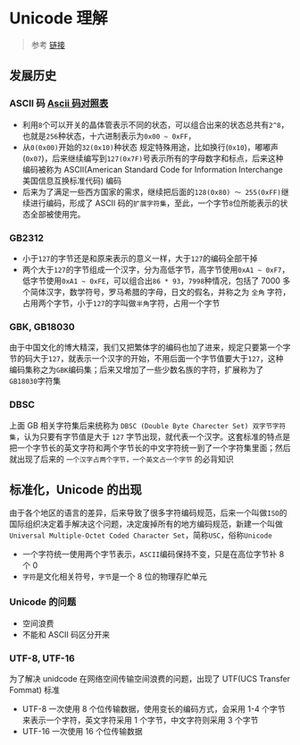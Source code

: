 # Unicode 理解

> 参考 [链接](https://www.zhihu.com/question/23374078)

## 发展历史

### ASCII 码 [Ascii 码对照表](http://www.asciitable.com)

* 利用`8`个可以开关的晶体管表示不同的状态，可以组合出来的状态总共有`2^8`，也就是`256`种状态，十六进制表示为`0x00 ~ 0xFF`，
* 从`0(0x00)`开始的`32(0x10)`种状态 规定特殊用途，比如换行(`0x10`)，嘟嘟声(`0x07`)，后来继续编写到`127(0x7F)`号表示所有的字母数字和标点，后来这种编码被称为 ASCII(American Standard Code for Information Interchange 美国信息互换标准代码) 编码
* 后来为了满足一些西方国家的需求，继续把后面的`128(0x80) ～ 255(0xFF)`继续进行编码，形成了 ASCII 码的`扩展字符集`，至此，一个字节`8`位所能表示的状态全部被使用完。

### GB2312

* 小于`127`的字节还是和原来表示的意义一样，大于`127`的编码全部干掉
* 两个大于`127`的字节组成一个汉字，分为高低字节，高字节使用`0xA1 ~ 0xF7`，低字节使用`0xA1 ~ 0xFE`，可以组合出`86 * 93`，`7998`种情况，包括了 7000 多个简体汉字，数学符号，罗马希腊的字母，日文的假名，并称之为 `全角` 字符，占用两个字节，小于`127`的字叫做`半角`字符，占用一个字节

### GBK, GB18030

由于中国文化的博大精深，我们又把繁体字的编码也加了进来，规定只要第一个字节的码大于`127`，就表示一个汉字的开始，不用后面一个字节值要大于`127`，这种编码集称之为`GBK`编码集；后来又增加了一些少数名族的字符，扩展称为了`GB18030`字符集

### DBSC

上面 GB 相关字符集后来统称为 `DBSC (Double Byte Charecter Set) 双字节字符集`，认为只要有字节值是大于 `127` 字节出现，就代表一个汉字。这套标准的特点是把一个字节长的英文字符和两个字节长的中文字符统一到了一个字符集里面；然后就出现了后来的 `一个汉字占两个字节，一个英文占一个字节` 的必背知识

## 标准化，Unicode 的出现

由于各个地区的语言的差异，后来导致了很多字符编码规范，后来一个叫做`ISO`的国际组织决定着手解决这个问题，决定废掉所有的地方编码规范，新建一个叫做`Universal Multiple-Octet Coded Character Set`，简称`USC`，俗称`Unicode`

* 一个字符统一使用两个字节表示，`ASCII`编码保持不变，只是在高位字节补 8 个 0
* `字符`是文化相关符号，`字节`是一个 8 位的物理存贮单元

### Unicode 的问题

* 空间浪费
* 不能和 ASCII 码区分开来

### UTF-8, UTF-16

为了解决 unidcode 在网络空间传输空间浪费的问题，出现了 UTF(UCS Transfer Fommat) 标准

* UTF-8 一次使用 8 个位传输数据，使用变长的编码方式，会采用 1-4 个字节来表示一个字符，英文字符采用 1 个字节，中文字符则采用 3 个字节
* UTF-16 一次使用 16 个位传输数据
